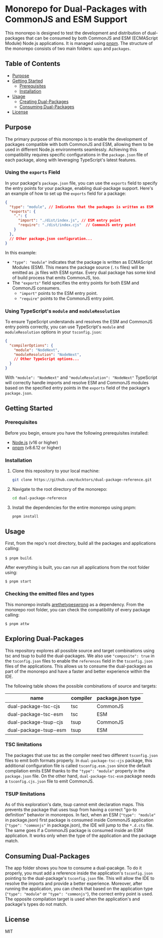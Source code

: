 # Monorepo for Dual-Packages with CommonJS and ESM Support

This monorepo is designed to test the development and distribution of dual-packages that can be consumed by both CommonJS and ESM (ECMAScript Module) Node.js applications. It is managed using [pnpm](https://pnpm.io/). The structure of the monorepo consists of two main folders: `apps` and `packages`.

## Table of Contents
- [Purpose](#purpose)
- [Getting Started](#getting-started)
  - [Prerequisites](#prerequisites)
  - [Installation](#installation)
- [Usage](#usage)
  - [Creating Dual-Packages](#creating-dual-packages)
  - [Consuming Dual-Packages](#consuming-dual-packages)
- [License](#license)

## Purpose

The primary purpose of this monorepo is to enable the development of packages compatible with both CommonJS and ESM, allowing them to be used in different Node.js environments seamlessly. Achieving this compatibility requires specific configurations in the `package.json` file of each package, along with leveraging TypeScript's latest features.

### Using the `exports` Field

In your package's `package.json` file, you can use the `exports` field to specify the entry points for your package, enabling dual-package support. Here's an example of how to set up the `exports` field for a package:

```json
{
  "type": "module", // Indicates that the packages is written as ESM
  "exports": {
    ".": {
      "import": "./dist/index.js", // ESM entry point
      "require": "./dist/index.cjs"  // CommonJS entry point
    }
  },
  // Other package.json configuration...
}
```

In this example:
- `"type": "module"` indicates that the package is written as ECMAScript Modules (ESM). This means the package source (`.ts` files) will be emitted as .js files with ESM syntax. Every dual package has some kind of build process that emits CommonJS, too.
- The `"exports"` field specifies the entry points for both ESM and CommonJS consumers.
  - `"import"` points to the ESM entry point.
  - `"require"` points to the CommonJS entry point.

### Using TypeScript's `module` and `moduleResolution`

To ensure TypeScript understands and resolves the ESM and CommonJS entry points correctly, you can use TypeScript's `module` and `moduleResolution` options in your `tsconfig.json`:

```json
{
  "compilerOptions": {
    "module": "NodeNext",
    "moduleResolution": "NodeNext",
    // Other TypeScript options...
  }
}
```

With `"module": "NodeNext"` and `"moduleResolution": "NodeNext"` TypeScript will correctly handle imports and resolve ESM and CommonJS modules based on the specified entry points in the `exports` field of the package's `package.json`.

## Getting Started

### Prerequisites

Before you begin, ensure you have the following prerequisites installed:

- [Node.js](https://nodejs.org/) (v16 or higher)
- [pnpm](https://pnpm.io/) (v8.6.12 or higher)

### Installation

1. Clone this repository to your local machine:

   ```bash
   git clone https://github.com/ducktors/dual-package-reference.git
   ```

2. Navigate to the root directory of the monorepo:

   ```bash
   cd dual-package-reference
   ```

3. Install the dependencies for the entire monorepo using pnpm:

   ```bash
   pnpm install
   ```

## Usage
First, from the repo's root directory, build all the packages and applications calling:

`$ pnpm build`.

After everything is built, you can run all applications from the root folder using:

`$ pnpm start`

### Checking the emitted files and types
This monorepo installs [arethetypeswrong](https://github.com/arethetypeswrong/arethetypeswrong.github.io) as a dependency. From the monorepo root folder, you can check the compatibility of every package calling:

`$ pnpm attw`

## Exploring Dual-Packages

This repository explores all possible source and target combinations using tsc and tsup to build the dual-packages. We also use `"composite": true` in the `tsconfig.json` files to enable the `references` field in the `tsconfig.json` files of the applications. This allows us to consume the dual-packages as part of the monorepo and have a faster and better experience within the IDE.

The following table shows the possible combinations of source and targets:

|name|compiler|package.json type|
|---|---|---|
dual-package-tsc-cjs | tsc | CommonJS
dual-package-tsc-esm | tsc | ESM
dual-package-tsup-cjs | tsup | CommonJS
dual-package-tsup-esm | tsup | ESM

### TSC limitations
The packages that use tsc as the compiler need two different `tsconfig.json` files to emit both formats properly. In `dual-package-tsc-cjs` package, this additional configuration file is called `tsconfig.esm.json` since the default compilation emits ESM thanks to the `"type": "module"` property in the `package.json` file. On the other hand, `dual-package-tsc-esm` package needs a `tsconfig.cjs.json` file to emit CommonJS.

### TSUP limitations
As of this exploration's date, tsup cannot emit declaration maps. This prevents the package that uses tsup from having a correct "go-to definition" behavior in monorepos. In fact, when an ESM (`"type": "module"` in package.json) first package is consumed inside CommonJS application (`"type": "commonjs"` in package.json), the IDE will jump to the `*.d.cts` file. The same goes if a CommonJS package is consumed inside an ESM application. It works only when the type of the application and the package match.

## Consuming Dual-Packages
The app folder shows you how to consume a dual-pacakge. 
To do it properly, you must add a reference inside the application's `tsconfig.json` pointing to the dual-package's `tsconfig.json` file. This will allow the IDE to resolve the imports and provide a better experience. Moreover, after running the application, you can check that based on the application type (`"type": "module"` or `"type": "commonjs"`), the correct entry point is used. The opposite compilation target is used when the application's and package's types do not match. 

## License
MIT